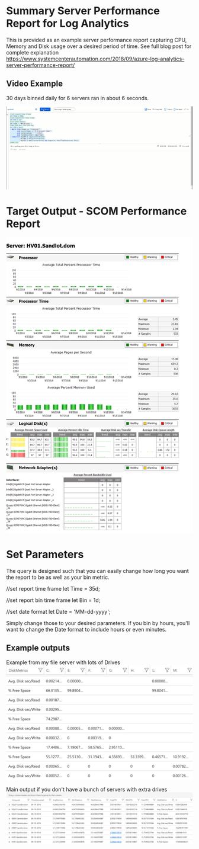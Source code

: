 # Summary Server Performance Report for Log Analytics

This is provided as an example server performance report capturing CPU, Memory and Disk usage over a desired period of time. See full blog post for complete explanation https://www.systemcenterautomation.com/2018/09/azure-log-analytics-server-performance-report/

## Video Example
30 days binned daily for 6 servers ran in about 6 seconds.

![gif output](images/2018-09-19_15-03-57.gif)

# Target Output - SCOM Performance Report
![SCOM Target](images/2018-09-14_13-35-49.png)

# Set Parameters
The query is designed such that you can easily change how long you want the report to be as well as your bin metric.

//set report time frame
let Time = 35d;
 
//set report bin time frame
let Bin = 1d;
 
//set date format
let Date = 'MM-dd-yyyy';

Simply change those to your desired parameters. If you bin by hours, you'll want to change the Date format to include hours or even minutes. 

## Example outputs

Example from my file server with lots of Drives
![File Server](images/2018-09-19_15-02-17.png)

Main output if you don't have a bunch of servers with extra drives
![FMain Output](images/2018-09-19_15-13-18.png)

